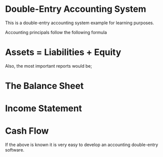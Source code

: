 # Double-Entry Accounting System

This is a double-entry accounting system example for learning purposes.

Accounting principals follow the following formula
 # Assets = Liabilities + Equity

Also, the most important reports would be;
 # The Balance Sheet
 # Income Statement
 # Cash Flow
  
If the above is known it is very easy to develop an accounting double-entry software.
